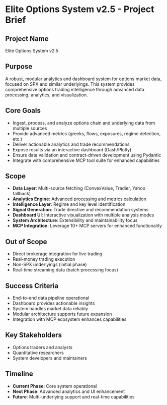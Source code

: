 # Elite Options System v2.5 - Project Brief

## Project Name
Elite Options System v2.5

## Purpose
A robust, modular analytics and dashboard system for options market data, focused on SPX and similar underlyings. This system provides comprehensive options trading intelligence through advanced data processing, analytics, and visualization.

## Core Goals
- Ingest, process, and analyze options chain and underlying data from multiple sources
- Provide advanced metrics (greeks, flows, exposures, regime detection, etc.)
- Deliver actionable analytics and trade recommendations
- Expose results via an interactive dashboard (Dash/Plotly)
- Ensure data validation and contract-driven development using Pydantic
- Integrate with comprehensive MCP tool suite for enhanced capabilities

## Scope
- **Data Layer**: Multi-source fetching (ConvexValue, Tradier, Yahoo fallback)
- **Analytics Engine**: Advanced processing and metrics calculation
- **Intelligence Layer**: Regime and key level identification
- **Signal Generation**: Trade directive and recommendation systems
- **Dashboard UI**: Interactive visualization with multiple analysis modes
- **System Architecture**: Extensibility and maintainability focus
- **MCP Integration**: Leverage 10+ MCP servers for enhanced functionality

## Out of Scope
- Direct brokerage integration for live trading
- Real-money trading execution
- Non-SPX underlyings (initial phase)
- Real-time streaming data (batch processing focus)

## Success Criteria
- End-to-end data pipeline operational
- Dashboard provides actionable insights
- System handles market data reliably
- Modular architecture supports future expansion
- Integration with MCP ecosystem enhances capabilities

## Key Stakeholders
- Options traders and analysts
- Quantitative researchers
- System developers and maintainers

## Timeline
- **Current Phase**: Core system operational
- **Next Phase**: Advanced analytics and UI enhancement
- **Future**: Multi-underlying support and real-time capabilities